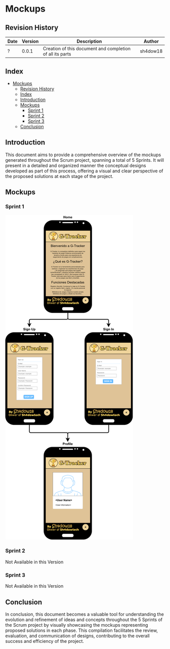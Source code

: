 # Mockups

## Revision History

| Date | Version | Description | Author |
| ----- | ------- | ----------- | ----- |
| ? | 0.0.1 | Creation of this document and completion of all its parts | sh4dow18 |

## Index

- [Mockups](#mockups)
  - [Revision History](#revision-history)
  - [Index](#index)
  - [Introduction](#introduction)
  - [Mockups](#mockups-1)
    - [Sprint 1](#sprint-1)
    - [Sprint 2](#sprint-2)
    - [Sprint 3](#sprint-3)
  - [Conclusion](#conclusion)

## Introduction

This document aims to provide a comprehensive overview of the mockups generated throughout the Scrum project, spanning a total of 5 Sprints. It will present in a detailed and organized manner the conceptual designs developed as part of this process, offering a visual and clear perspective of the proposed solutions at each stage of the project.

## Mockups

### Sprint 1

![G-Tracker-Mockups-Sprint-1](/Images/G-Tracker-Mockups-Sprint-1.png)

### Sprint 2

Not Available in this Version

### Sprint 3

Not Available in this Version

## Conclusion

In conclusion, this document becomes a valuable tool for understanding the evolution and refinement of ideas and concepts throughout the 5 Sprints of the Scrum project by visually showcasing the mockups representing proposed solutions in each phase. This compilation facilitates the review, evaluation, and communication of designs, contributing to the overall success and efficiency of the project.
